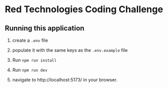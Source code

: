 # Red Technologies Coding Challenge

## Running this application

1. create a `.env` file

2. populate it with the same keys as the `.env.example` file

3. Run `npm run install`

4. Run `npm run dev`

5. navigate to http://localhost:5173/ in your browser.

